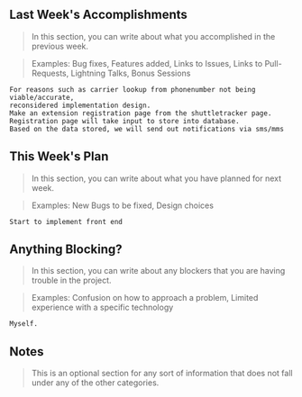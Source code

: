 ## Last Week's Accomplishments

> In this section, you can write about what you accomplished in the previous week.

> Examples:
> Bug fixes, Features added, Links to Issues, Links to Pull-Requests, Lightning Talks, Bonus Sessions
	
	For reasons such as carrier lookup from phonenumber not being viable/accurate,
	reconsidered implementation design.
	Make an extension registration page from the shuttletracker page.
	Registration page will take input to store into database.
	Based on the data stored, we will send out notifications via sms/mms
	
	
## This Week's Plan

> In this section, you can write about what you have planned for next week.

> Examples: New Bugs to be fixed, Design choices
	
	Start to implement front end
	

## Anything Blocking?

> In this section, you can write about any blockers that you are having trouble in the project.

> Examples: Confusion on how to approach a problem, Limited experience with a specific technology
	
	Myself.
	

## Notes

> This is an optional section for any sort of information that does not fall under any of the other categories.
